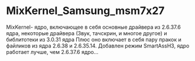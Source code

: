 MixKernel_Samsung_msm7x27
======================
MixKernel- ядро, включающее в себя основные драйвера из 2.6.37.6 ядра, некоторые драйвера (Звук, тачскрин, и многое другое) и библитотеки из 3.0.31 ядра
Плюс оно включает в себя пару пракок и файликов из ядра 2.6.38 и 2.6.35.14. Добавлен режим SmartAssH3, ядро работает лучше, чем 2.6.37.6 ядро...
